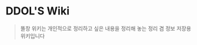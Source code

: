 <!-- TITLE: Home -->
<!-- SUBTITLE: 똘창의 위키 입니다 -->

# DDOL'S Wiki

> 똘창 위키는 개인적으로 정리하고 싶은 내용을 정리해 놓는 정리 겸 정보 저장용 위키입니다

